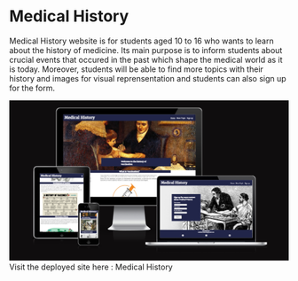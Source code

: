 # Medical History

Medical History website is for students aged 10 to 16 who wants to learn about the history of medicine. Its main purpose is to inform students about crucial events that occured in the past which shape the medical world as it is today. Moreover, students will be able to find more topics with their history and images for visual reprensentation and students can also sign up for the form.

![Screenshot of all the pages and responsiveness of the project](/docs/All-page-responsiveness.png)
Visit the deployed site here : Medical History

